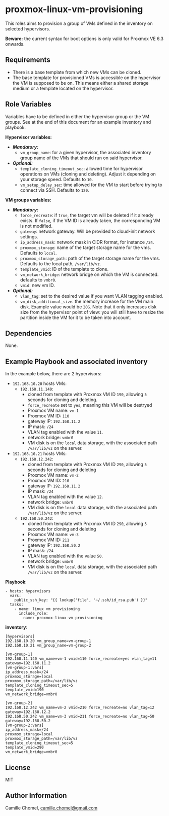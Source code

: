 proxmox-linux-vm-provisioning
=========

This roles aims to provision a group of VMs defined in the inventory on selected hypervisors. 

**Beware:** the current syntax for boot options is only valid for Proxmox VE 6.3 onwards.

Requirements
------------

- There is a base template from which new VMs can be cloned.
- The base template for provisioned VMs is accessible on the hypervisor the VM is supposed to be on. This means either a shared storage medium or a template located on the hypervisor.

Role Variables
--------------  

Variables have to be defined in either the hypervisor group or the VM groups. See at the end of this document for an example inventory and playbook.

**Hypervisor variables:**
- ***Mandatory:***
  - `vm_group_name`: for a given hypervisor, the associated inventory group name of the VMs that should run on said hypervisor.
- ***Optional:***
  - `template_cloning_timeout_sec`: allowed time for hypervisor operations on VMs (cloning and deleting). Adjust it depending on your storage speed. Defaults to `10`.
  - `vm_setup_delay_sec`: time allowed for the VM to start before trying to connect via SSH. Defaults to `120`.

**VM groups variables:**
- ***Mandatory:***
  - `force_recreate`: if `true`, the target vm will be deleted if it already exists. If `false`, if the VM ID is already taken, the corresponding VM is not modified.
  - `gateway`: network gateway. Will be provided to cloud-init network settings.
  - `ip_address_mask`: network mask in CIDR format, for instance `/24`.
  - `proxmox_storage`: name of the target storage name for the vms. Defaults to `local`.
  - `proxmox_storage_path`: path of the target storage name for the vms. Defaults to the local path, `/var/lib/vz`.
  - `template_vmid`: ID of the template to clone.
  - `vm_network_bridge`: network bridge on which the VM is connected. defaults to `vmbr0`.
  - `vmid`: new vm ID.
- ***Optional:***
  - `vlan_tag`: set to the desired value if you want VLAN tagging enabled.
  - `vm_disk_additional_size`: the memory increase for the VM main disk. Example value would be `20G`. Note that it only increases disk size from the hypervisor point of view: you will still have to resize the partition inside the VM for it to be taken into account.


Dependencies
------------

None.

Example Playbook and associated inventory
-----------------------------------------

In the example below, there are 2 hypervisors:
- `192.168.10.20` hosts VMs:
  - `192.168.11.140`:
    - cloned from template with Proxmox VM ID `190`, allowing `5` seconds for cloning and deleting.
    - `force_recreate` set to `yes`, meaning this VM will be destryed 
    - Proxmox VM name: `vm-1`
    - Proxmox VM ID: `110`
    - gateway IP: `192.168.11.2`
    - IP mask: `/24`
    - VLAN tag enabled with the value `11`.
    - network bridge: `vmbr0`
    - VM disk is on the `local` data storage, with the associated path `/var/lib/vz` on the server.
- `192.168.10.21` hosts VMs:
  - `192.168.12.242`:
    - cloned from template with Proxmox VM ID `290`, allowing `5` seconds for cloning and deleting
    - Proxmox VM name: `vm-2`
    - Proxmox VM ID: `210`
    - gateway IP: `192.168.11.2`
    - IP mask: `/24`
    - VLAN tag enabled with the value `12`.
    - network bridge: `vmbr0`
    - VM disk is on the `local` data storage, with the associated path `/var/lib/vz` on the server.
  - `192.168.50.242`:
    - cloned from template with Proxmox VM ID `290`, allowing `5` seconds for cloning and deleting
    - Proxmox VM name: `vm-3`
    - Proxmox VM ID: `211`
    - gateway IP: `192.168.50.2`
    - IP mask: `/24`
    - VLAN tag enabled with the value `50`.
    - network bridge: `vmbr0`
    - VM disk is on the `local` data storage, with the associated path `/var/lib/vz` on the server.


**Playbook**:

```
- hosts: hypervisors
  vars:
    public_ssh_key: "{{ lookup('file', '~/.ssh/id_rsa.pub') }}"
  tasks:
    - name: linux vm provisioning
      include_role:
        name: proxmox-linux-vm-provisioning
```

**inventory**:

```
[hypervisors]
192.168.10.20 vm_group_name=vm-group-1
192.168.10.21 vm_group_name=vm-group-2

[vm-group-1]
192.168.11.140 vm_name=vm-1 vmid=110 force_recreate=yes vlan_tag=11 gateway=192.168.11.2
[vm-group-1:vars]
ip_address_mask=/24
proxmox_storage=local
proxmox_storage_path=/var/lib/vz
template_cloning_timeout_sec=5
template_vmid=190
vm_network_bridge=vmbr0

[vm-group-2]
192.168.12.242 vm_name=vm-2 vmid=210 force_recreate=no vlan_tag=12 gateway=192.168.12.2
192.168.50.242 vm_name=vm-3 vmid=211 force_recreate=no vlan_tag=50 gateway=192.168.50.2
[vm-group-2:vars]
ip_address_mask=/24
proxmox_storage=local
proxmox_storage_path=/var/lib/vz
template_cloning_timeout_sec=5
template_vmid=290
vm_network_bridge=vmbr0
```

License
-------

MIT

Author Information
------------------

Camille Chomel, camille.chomel@gmail.com
